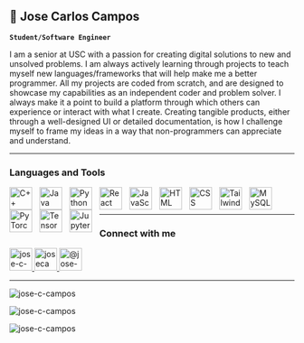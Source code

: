## 👋 Jose Carlos Campos 

**`Student/Software Engineer`**

I am a senior at USC with a passion for creating digital solutions to new and unsolved problems. I am always actively learning 
through projects to teach myself new languages/frameworks that will help make me a better programmer.
All my projects are coded from scratch, and are designed to showcase my capabilities as an independent coder and problem solver.
I always make it a point to build a platform through which others can experience or interact with what I create.
Creating tangible products, either through a well-designed UI or detailed documentation, is how I challenge myself to frame 
my ideas in a way that non-programmers can appreciate and understand.

---

### Languages and Tools

<img align="left" alt="C++" width="40px" style="padding-right:10px;" src="https://cdn.jsdelivr.net/gh/devicons/devicon@latest/icons/cplusplus/cplusplus-original.svg" />
<img align="left" alt="Java" width="40px" style="padding-right:10px;" src="https://cdn.jsdelivr.net/gh/devicons/devicon@latest/icons/java/java-original.svg" />     
<img align="left" alt="Python" width="40px" style="padding-right:10px;" src="https://cdn.jsdelivr.net/gh/devicons/devicon@latest/icons/python/python-original.svg" />          
<img align="left" alt="React" width="40px" style="padding-right:10px;" src="https://cdn.jsdelivr.net/gh/devicons/devicon@latest/icons/react/react-original.svg" />                 
<img align="left" alt="JavaScript" width="40px" style="padding-right:10px;" src="https://cdn.jsdelivr.net/gh/devicons/devicon@latest/icons/javascript/javascript-original.svg" />          
<img align="left" alt="HTML" width="40px" style="padding-right:10px;" src="https://cdn.jsdelivr.net/gh/devicons/devicon@latest/icons/html5/html5-original.svg" />          
<img align="left" alt="CSS" width="40px" style="padding-right:10px;" src="https://cdn.jsdelivr.net/gh/devicons/devicon@latest/icons/css3/css3-original.svg" />         
<img align="left" alt="Tailwind" width="40px" style="padding-right:10px;" src="https://cdn.jsdelivr.net/gh/devicons/devicon@latest/icons/tailwindcss/tailwindcss-original.svg" />            
<img align="left" alt="MySQL" width="40px" style="padding-right:10px;" src="https://cdn.jsdelivr.net/gh/devicons/devicon@latest/icons/mysql/mysql-original.svg" />  
<img align="left" alt="PyTorch" width="40px" style="padding-right:10px;" src="https://cdn.jsdelivr.net/gh/devicons/devicon@latest/icons/pytorch/pytorch-original.svg" />      
<img align="left" alt="TensorFlow" width="40px" style="padding-right:10px;" src="https://cdn.jsdelivr.net/gh/devicons/devicon@latest/icons/tensorflow/tensorflow-original.svg" />
<img align="left" alt="Jupyter" width="40px" style="padding-right:10px;" src="https://cdn.jsdelivr.net/gh/devicons/devicon@latest/icons/jupyter/jupyter-original.svg" />
<br />
<br />

---

### Connect with me

<a href="https://linkedin.com/in/jose-c-campos" target="blank">
<img src="https://upload.wikimedia.org/wikipedia/commons/thumb/8/81/LinkedIn_icon.svg/72px-LinkedIn_icon.svg.png" alt="jose-c-campos" height="40" width="40"/>
</a>
<a href="https://instagram.com/josecampx" target="blank">
<img  src="https://upload.wikimedia.org/wikipedia/commons/thumb/a/a5/Instagram_icon.png/600px-Instagram_icon.png?20200512141346" alt="josecampx" height="40" width="40"/>
</a>
<a href="https://medium.com/@jose-c-campos" target="blank">
<img src="https://cdn.icon-icons.com/icons2/1584/PNG/512/3721675-medium_108052.png" alt="@jose-c-campos" height="40" width="40"/>
</a>

---

<p align="left"> <img src="https://komarev.com/ghpvc/?username=jose-c-campos&label=Profile%20views&color=0e75b6&style=flat" alt="jose-c-campos" /> </p>
<p align="left"><img src="https://github-readme-stats.vercel.app/api/top-langs?username=jose-c-campos&show_icons=true&locale=en&layout=compact" alt="jose-c-campos" /></p>
<p align="left"><img src="https://github-readme-streak-stats.herokuapp.com/?user=jose-c-campos&" alt="jose-c-campos" /></p>


          
<!--
**jose-c-campos/jose-c-campos** is a ✨ _special_ ✨ repository because its `README.md` (this file) appears on your GitHub profile.

Here are some ideas to get you started:

<p>&nbsp;<img align="center" src="https://github-readme-stats.vercel.app/api?username=jose-c-campos&show_icons=true&locale=en" alt="jose-c-campos" /></p>

- 🔭 I’m currently working on ...
- 🌱 I’m currently learning ...
- 👯 I’m looking to collaborate on ...
- 🤔 I’m looking for help with ...
- 💬 Ask me about ...
- 📫 How to reach me: ...
- 😄 Pronouns: ...
- ⚡ Fun fact: ...


-->


